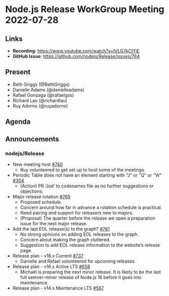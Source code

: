 # Node.js Release WorkGroup Meeting 2022-07-28

## Links

* **Recording**:  https://www.youtube.com/watch?v=IVLG7kCtYiE
* **GitHub Issue**: https://github.com/nodejs/Release/issues/764

## Present

* Beth Griggs (@BethGriggs)
* Danielle Adams (@danielleadams)
* Rafael Gonzaga (@rafaelgss)
* Richard Lau (@richardlau)
* Ruy Adorno (@ruyadorno)

## Agenda

## Announcements

### nodejs/Release

* New meeting host [#740](https://github.com/nodejs/Release/issues/740)
  * Ruy volunteered to get set up to host some of the meetings.
* Periodic Table does not have an element starting with "J" or "Q" or "W" [#304](https://github.com/nodejs/Release/issues/304)
  * (Action) PR ‘Jod’ to codenames file as no further suggestions or objections.
* Major release rotation [#765](https://github.com/nodejs/Release/issues/765)
  * Proposed schedule.
  * Concern around how far in advance a rotation schedule is practical.
  * Need pairing and support for releasers new to majors.
  * (Proposal) The quarter before the release we open a preparation issue for the next major release.
* Add the last EOL release(s) to the graph? [#761](https://github.com/nodejs/Release/issues/761)
  * No strong opinions on adding EOL releases to the graph.
  * Concern about making the graph cluttered.
  * Suggestion to add EOL release information to the website’s release page. 
* Release plan - v18.x Current [#737](https://github.com/nodejs/Release/issues/737)
  * Danielle and Rafael volunteered for upcoming releases.
* Release plan - v16.x Active LTS [#658](https://github.com/nodejs/Release/issues/658)
  * Michaël is preparing the next minor release. It is likely to be the last full semver-minor release of Node.js 16 before it goes into maintenance.
* Release plan - v14.x Maintenance LTS [#567](https://github.com/nodejs/Release/issues/567)